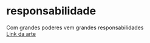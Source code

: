 # responsabilidade
 Com grandes poderes vem grandes responsabilidades
 <br>
  <a href="https://luansmf.github.io/responsabilidade/font02">Link da arte</a>